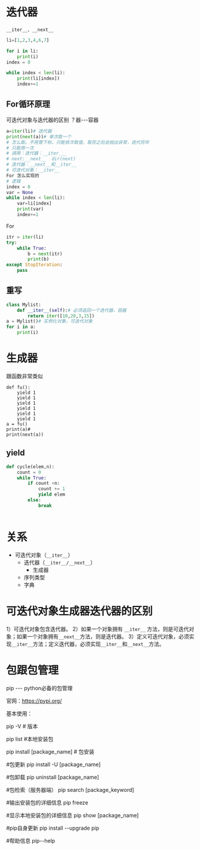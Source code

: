 # 迭代器

`__iter__、__next__`

```python
li=[1,2,3,4,6,7]

for i in li:
    print(i)
index = 0

while index < len(li):
    print(li[index])
    index+=1
```

## For循环原理

可迭代对象与迭代器的区别 ？器---容器

```python
a=iter(li)# 迭代器
print(next(a))# 单次取一个
# 怎么取。不用管下标，只能依次取值，取完之后会抛出异常，迭代完毕
# 只能用一次
# 调用：迭代器：__iter___  
# next:__next__  dir(next)
# 迭代器：__next__和__iter__
# 可迭代对象：__iter__
For 怎么实现的
# 逻辑
index = 0
var = None
while index < len(li):
    var=li[index]
    print(var)
    index+=1
```

For

```python
itr = iter(li)
try:
    while True:
        b = next(itr)
        print(b)
except StopIteration:
    pass
```

## 重写

```python
class Mylist:
    def __iter__(self):# 必须返回一个迭代器，容器
        return iter([10,20,3,15])
a = Mylist()# 实例化对象，可迭代对象
for i in a:
    print(i)
```



# 生成器

跟函数非常类似

```
def fu():
	yield 1
	yield 1
	yield 1
	yield 1
	yield 1
	yield 1
a = fu()
print(a)# 
print(next(a))
```



## yield

```python
def cycle(elem,n):
    count = 0
    while True:
        if count <n:
            count += 1
            yield elem
        else:
            break
                   
```

# 关系

- 可迭代对象（`__iter__`）
  - 迭代器（`__iter__/__next__`）
    - 生成器
  - 序列类型
  - 字典

# 可迭代对象生成器迭代器的区别

1）可迭代对象包含迭代器。
 2）如果一个对象拥有 `__iter__` 方法，则是可迭代对象；如果一个对象拥有`__next__`方法，则是迭代器。
 3）定义可迭代对象，必须实现`__iter__`方法；定义迭代器，必须实现`__iter__`和`__next__`方法。

# 包跟包管理

pip  ---  python必备的包管理

官网：https://pypi.org/

基本使用：

pip -V # 版本

pip list #本地安装包

pip install [package_name] # 包安装

#包更新
pip install  -U   [package_name]

#包卸载
pip uninstall   [package_name]

#包检索（服务器端）
pip search   [package_keyword]

#输出安装包的详细信息
pip freeze

#显示本地安装包的详细信息
pip show   [package_name]

#pip自身更新
pip install   --upgrade   pip

#帮助信息
pip--help











































































